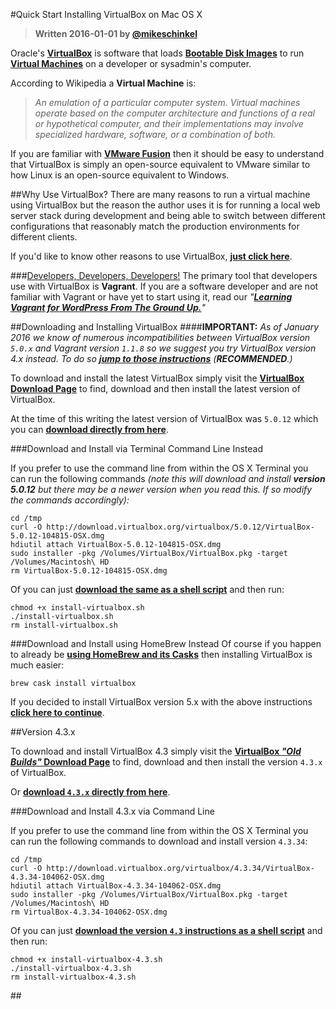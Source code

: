 #Quick Start Installing VirtualBox on Mac OS X

> **Written 2016-01-01 by [@mikeschinkel](http://twitter.com/mikeschinkel)**

Oracle's [**VirtualBox**](https://www.virtualbox.org/wiki/VirtualBox) is software that loads [**Bootable Disk Images**](https://en.wikipedia.org/wiki/Disk_image#Software_distribution) to run [**Virtual Machines**](https://en.wikipedia.org/wiki/Virtual_machine)  on a developer or sysadmin's computer.

According to Wikipedia a **Virtual Machine** is:

> _An emulation of a particular computer system. Virtual machines operate based on the computer architecture and functions of a real or hypothetical computer, and their implementations may involve specialized hardware, software, or a combination of both._

If you are familiar with [**VMware Fusion**](http://www.vmware.com/products/fusion/) then it should be easy to understand that VirtualBox is simply an open-source equivalent to VMware similar to how Linux is an open-source equivalent to Windows.

##Why Use VirtualBox? 
There are many reasons to run a virtual machine using VirtualBox but the reason the author uses it is for running a local web server stack during development and being able to switch between different configurations that reasonably match the production environments for different clients. 

If you'd like to know other reasons to use VirtualBox, [**just click here**](http://lmgtfy.com/?q=reasons+to+use+virtualbox).

###[Developers, Developers, Developers!](https://www.youtube.com/watch?v=KMU0tzLwhbE)
The primary tool that developers use with VirtualBox is **Vagrant**. If you are a software developer and are not familiar with Vagrant or have yet to start using it, read our _"[_**Learning Vagrant for WordPress From The Ground Up.**_](https://github.com/thecodersguild/learning-vagrant-for-wordpress)"_

##Downloading and Installing VirtualBox 
####**IMPORTANT:** _As of January 2016 we know of numerous incompatibilities between VirtualBox version `5.0.x` and Vagrant version  `1.1.8` so we suggest you try VirtualBox version 4.x instead.  To do so [**jump to those instructions**](#version-43x) (**RECOMMENDED**.)_

To download and install the latest VirtualBox simply visit the [**VirtualBox Download Page**](https://www.virtualbox.org/wiki/Downloads) to find, download and then install the latest version of VirtualBox.

At the time of this writing the latest version of VirtualBox was `5.0.12` which you can [**download directly from here**](http://download.virtualbox.org/virtualbox/5.0.12/VirtualBox-5.0.12-104815-OSX.dmg). 

###Download and Install via Terminal Command Line Instead

If you prefer to use the command line from within the OS X Terminal you can run the following commands _(note this will download and install **version 5.0.12** but there may be a newer version when you read this. If so modify the commands accordingly):_

    cd /tmp
    curl -O http://download.virtualbox.org/virtualbox/5.0.12/VirtualBox-5.0.12-104815-OSX.dmg
    hdiutil attach VirtualBox-5.0.12-104815-OSX.dmg
    sudo installer -pkg /Volumes/VirtualBox/VirtualBox.pkg -target /Volumes/Macintosh\ HD
    rm VirtualBox-5.0.12-104815-OSX.dmg

Of you can just [**download the same as a shell script**](install-virtualbox.sh) and then run:

	chmod +x install-virtualbox.sh
	./install-virtualbox.sh
	rm install-virtualbox.sh

###Download and Install using HomeBrew Instead
Of course if you happen to already be [**using HomeBrew and its Casks**](https://github.com/thecodersguild/quick-start-using-homebrew-on-mac-os-x) then installing VirtualBox is much easier:

    brew cask install virtualbox
    
If you decided to install VirtualBox version 5.x with the above instructions [**click here to continue**](#skip-4.x).

##Version 4.3.x

To download and install VirtualBox 4.3 simply visit the [**VirtualBox _"Old Builds"_ Download Page**](https://www.virtualbox.org/wiki/Download_Old_Builds_4_3) to find, download and then install the version `4.3.x` of VirtualBox. 

Or [**download `4.3.x` directly from here**](http://download.virtualbox.org/virtualbox/4.3.34/VirtualBox-4.3.34-104062-OSX.dmg). 



###Download and Install 4.3.x via Command Line 

If you prefer to use the command line from within the OS X Terminal you can run the following commands to download and install version `4.3.34`:

    cd /tmp
    curl -O http://download.virtualbox.org/virtualbox/4.3.34/VirtualBox-4.3.34-104062-OSX.dmg
    hdiutil attach VirtualBox-4.3.34-104062-OSX.dmg
    sudo installer -pkg /Volumes/VirtualBox/VirtualBox.pkg -target /Volumes/Macintosh\ HD
    rm VirtualBox-4.3.34-104062-OSX.dmg

Of you can just [**download the version `4.3` instructions as a shell script**](install-virtualbox-4.3.sh) and then run:

	chmod +x install-virtualbox-4.3.sh
	./install-virtualbox-4.3.sh
	rm install-virtualbox-4.3.sh


##<span id="skip-4.x"></span>
